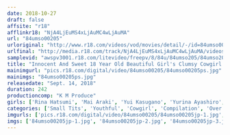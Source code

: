 ```yaml
---
date: 2018-10-27
draft: false
affsite: "r18"
afflinkr18: "NjA4LjEuMS4xLjAuMC4wLjAuMA"
url: "84umso00205"
urloriginal: "http://www.r18.com/videos/vod/movies/detail/-/id=84umso00205"
urlfinal: "http://media.r18.com/track/NjA4LjEuMS4xLjAuMC4wLjAuMA/videos/vod/movies/detail/-/id=84umso00205"
samplevid: "awspv3001.r18.com/litevideo/freepv/8/84u/84umso205/84umso205_dmb_w.mp4"
title: "Innocent And Sweet 18 Year Old Beautiful Girl's Clumsy Cowgirl 50 Girls"
mainimgurl: "pics.r18.com/digital/video/84umso00205/84umso00205ps.jpg"
mainimgs: "84umso00205ps.jpg"
releasedate: "Sept. 14, 2018"
duration: 242
productioncomp: "K M Produce"
girls: ['Rina Hatsumi', 'Mai Araki', 'Yui Kasugano', 'Yurina Ayashiro', 'Yui Kawagoe', 'Yuki Komiyama', 'Cocoa Aisu', 'Ayumi Takanashi', 'Yumi Ohara', 'Maki Hoshikawa']
categories: ['Small Tits', 'Youthful', 'Cowgirl', 'Compilation', 'Over 4 Hours', 'Hi-Def']
imgurls: ['pics.r18.com/digital/video/84umso00205/84umso00205jp-1.jpg', 'pics.r18.com/digital/video/84umso00205/84umso00205jp-2.jpg', 'pics.r18.com/digital/video/84umso00205/84umso00205jp-3.jpg', 'pics.r18.com/digital/video/84umso00205/84umso00205jp-4.jpg', 'pics.r18.com/digital/video/84umso00205/84umso00205jp-5.jpg', 'pics.r18.com/digital/video/84umso00205/84umso00205jp-6.jpg', 'pics.r18.com/digital/video/84umso00205/84umso00205jp-7.jpg', 'pics.r18.com/digital/video/84umso00205/84umso00205jp-8.jpg', 'pics.r18.com/digital/video/84umso00205/84umso00205jp-9.jpg', 'pics.r18.com/digital/video/84umso00205/84umso00205jp-10.jpg', 'pics.r18.com/digital/video/84umso00205/84umso00205jp-11.jpg', 'pics.r18.com/digital/video/84umso00205/84umso00205jp-12.jpg', 'pics.r18.com/digital/video/84umso00205/84umso00205jp-13.jpg', 'pics.r18.com/digital/video/84umso00205/84umso00205jp-14.jpg', 'pics.r18.com/digital/video/84umso00205/84umso00205jp-15.jpg', 'pics.r18.com/digital/video/84umso00205/84umso00205jp-16.jpg', 'pics.r18.com/digital/video/84umso00205/84umso00205jp-17.jpg', 'pics.r18.com/digital/video/84umso00205/84umso00205jp-18.jpg', 'pics.r18.com/digital/video/84umso00205/84umso00205jp-19.jpg', 'pics.r18.com/digital/video/84umso00205/84umso00205jp-20.jpg']
imgs: ['84umso00205jp-1.jpg', '84umso00205jp-2.jpg', '84umso00205jp-3.jpg', '84umso00205jp-4.jpg', '84umso00205jp-5.jpg', '84umso00205jp-6.jpg', '84umso00205jp-7.jpg', '84umso00205jp-8.jpg', '84umso00205jp-9.jpg', '84umso00205jp-10.jpg', '84umso00205jp-11.jpg', '84umso00205jp-12.jpg', '84umso00205jp-13.jpg', '84umso00205jp-14.jpg', '84umso00205jp-15.jpg', '84umso00205jp-16.jpg', '84umso00205jp-17.jpg', '84umso00205jp-18.jpg', '84umso00205jp-19.jpg', '84umso00205jp-20.jpg']
---
```

